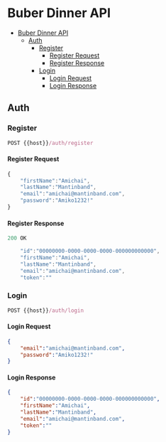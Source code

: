 # Buber Dinner API

- [Buber Dinner API](#buber-dinner-api)
  - [Auth](#auth)
    - [Register](#register)
      - [Register Request](#register-request)
      - [Register Response](#register-response)
    - [Login](#login)
      - [Login Request](#login-request)
      - [Login Response](#login-response)
  
## Auth

### Register

``` js
POST {{host}}/auth/register
```

#### Register Request

```js
{
    "firstName":"Amichai",
    "lastName":"Mantinband",
    "email":"amichai@mantinband.com",
    "password":"Amiko1232!"
}
```

#### Register Response

```js
200 OK
```

```js
    "id":"00000000-0000-0000-0000-000000000000",
    "firstName":"Amichai",
    "lastName":"Mantinband",
    "email":"amichai@mantinband.com",
    "token":""
```

### Login

```js
POST {{host}}/auth/login
```

#### Login Request

```json
{
    "email":"amichai@mantinband.com",
    "password":"Amiko1232!"
}
```

#### Login Response

```json
{
    "id":"00000000-0000-0000-0000-000000000000",
    "firstName":"Amichai",
    "lastName":"Mantinband",
    "email":"amichai@mantinband.com",
    "token":""
}
```
